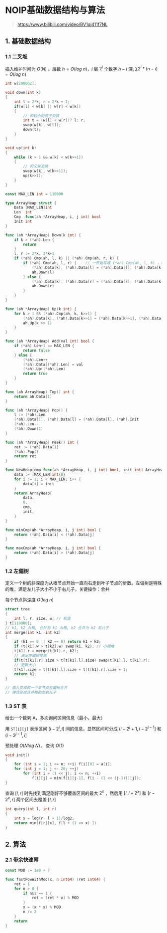 # NOIP基础数据结构与算法

>   https://www.bilibili.com/video/BV1qj411f7NL

## 1. 基础数据结构

### 1.1 二叉堆

插入维护时间为 $O(N)$ 。层数 $h = O(log\ n)$，$i$ 层 $2^i$ 个数字 $h-i$ 深, $\sum 2^i * (n-i) = O(log \ n)$

```c++
int w[200002];

void down(int k)
{
    int l = 2*k, r = 2*k + 1;
    if(w[l] < w[k] || w[r] < w[k])
    {
        // 和较小的孩子交换
        int t = (w[l] < w[r])? l: r;
        swap(w[k], w[t]);
        down(t);
    } 
}

void up(int k)
{
    while (k > 1 && w[k] < w[k>>1])
    {
        // 和父亲交换
        swap(w[k], w[k>>1]);
        up(k>>1);
    }
}
```

```go
const MAX_LEN int = 110000

type ArrayHeap struct {
	Data [MAX_LEN]int
	Len  int
	Cmp  func(ah *ArrayHeap, i, j int) bool
	Init int
}

func (ah *ArrayHeap) Down(k int) {
	if k > (*ah).Len {
		return
	}
	l, r := 2*k, 2*k+1
	if (*ah).Cmp(ah, l, k) || (*ah).Cmp(ah, r, k) {
        if (*ah).Cmp(ah, l, r) {	// 一开始写成 (*ah).Cmp(ah, l, k) ，裂开
			(*ah).Data[k], (*ah).Data[l] = (*ah).Data[l], (*ah).Data[k]
			ah.Down(l)
		} else {
			(*ah).Data[k], (*ah).Data[r] = (*ah).Data[r], (*ah).Data[k]
			ah.Down(r)
		}
	}
}

func (ah *ArrayHeap) Up(k int) {
	for k > 1 && (*ah).Cmp(ah, k, k>>1) {
		(*ah).Data[k], (*ah).Data[k>>1] = (*ah).Data[k>>1], (*ah).Data[k]
		ah.Up(k >> 1)
	}
}

func (ah *ArrayHeap) Add(val int) bool {
	if (*ah).Len+1 == MAX_LEN {
		return false
	} else {
		(*ah).Len++
		(*ah).Data[(*ah).Len] = val
		(*ah).Up((*ah).Len)
		return true
	}
}

func (ah ArrayHeap) Top() int {
	return ah.Data[1]
}

func (ah *ArrayHeap) Pop() {
	l := (*ah).Len
	(*ah).Data[1], (*ah).Data[l] = (*ah).Data[l], (*ah).Init
	(*ah).Len--
	(*ah).Down(1)
}

func (ah *ArrayHeap) Peek() int {
	ret := (*ah).Data[1]
	(*ah).Pop()
	return ret
}

func NewHeap(cmp func(ah *ArrayHeap, i, j int) bool, init int) ArrayHeap {
	data := [MAX_LEN]int{0}
	for i := 1; i < MAX_LEN; i++ {
		data[i] = init
	}
	return ArrayHeap{
		data,
		0,
		cmp,
		init,
	}
}

func minCmp(ah *ArrayHeap, i, j int) bool {
	return (*ah).Data[i] < (*ah).Data[j]
}

func maxCmp(ah *ArrayHeap, i, j int) bool {
	return (*ah).Data[i] > (*ah).Data[j]
}
```



### 1.2 左偏树

定义一个树的斜深度为从根节点开始一直向右走到叶子节点的步数。左偏树是特殊的堆，满足左儿子大小不小于右儿子，关键操作：合并

每个节点斜深度 $O(log\ n)$

```c++
struct tree
{
    int l, r, size, w; // 权值
} t[110000];
// k1, k2 为根, 合并到 k1 为根, k2 合并为 k2 右儿子
int merge(int k1, int k2)
{
    if (k1 == 0 || k2 == 0) return k1 + k2;
    if (t[k1].w > t[k2].w) swap(k1, k2); // 小根堆
    t[k1].r = merge(t[k1].r, k2);
    // 满足左偏树性质
    if(t[t[k1].r].size > t[t[k1].l].size) swap(t[k1].l, t[k1].r);
    // 更新大小
    t[k1].size = t[t[k1].l].size + t[t[k1].r].size + 1;
    return k1;
}

// 插入变成和一个单节点左偏树合并
// 弹顶变成合并根的左右儿子
```

### 1.3 ST 表

给出一个数列 A，多次询问区间信息（最小，最大）

用 `ST[i][j]` 表示区间 $(i - 2^j, i]$ 间的信息，显然区间可分成 $(i-2^j + 1, i - 2^{j-1}]$ 和 $(i - 2^{j-1}, i]$

预处理 $O(Nlog\ N)$， 查询 $O(1)$

```c++
void init()
{
    for (int i = 1; i <= n; ++i) f[i][0] = a[i];
    for (int j = 1; j <- 20; ++j)
        for (int i = (1 << j); i <= n; ++i)
        	f[i][j] = min(f[i][j-1], f[i - (1 << (j-1))][j]);
}
```

查询 $[l, r]$ 时先找到满足刚好不够覆盖区间的最大 $2^x$ ，然后用 $[l, l+2^x]$ 和 $[r-2^x, r]$ 两个区间去覆盖 $[l, r]$

```c++
int query(int l, int r)
{
    int x = log(r- l + 1)/log2;
    return min(f[r][x], f[l + (1 << x) ])
}
```



## 2. 算法

### 2.1 带余快速幂

```go
const MOD := 1e9 + 7

func fastPowWithMod(x, n int64) (ret int64) {
	ret = 1
	for n > 0 {
		if n&1 == 1 {
			ret = (ret * x) % MOD
		}
		x = (x * x) % MOD
		n /= 2
	}
	return
}
```

